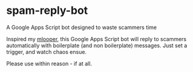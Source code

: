 # spam-reply-bot
A Google Apps Script bot designed to waste scammers time

Inspired my [mlooper](http://www.mlooper.com/), this Google Apps Script bot will reply to scammers automatically with boilerplate (and non boilerplate) messages. Just set a trigger, and watch chaos ensue. 

Please use within reason - if at all. 

